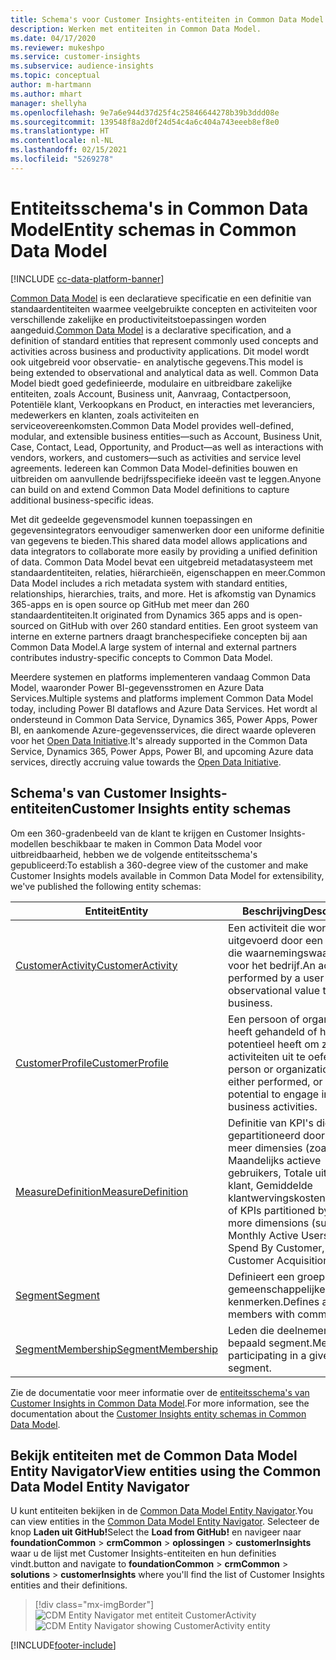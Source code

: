 ```yaml
---
title: Schema's voor Customer Insights-entiteiten in Common Data Model
description: Werken met entiteiten in Common Data Model.
ms.date: 04/17/2020
ms.reviewer: mukeshpo
ms.service: customer-insights
ms.subservice: audience-insights
ms.topic: conceptual
author: m-hartmann
ms.author: mhart
manager: shellyha
ms.openlocfilehash: 9e7a6e944d37d25f4c25846644278b39b3ddd08e
ms.sourcegitcommit: 139548f8a2d0f24d54c4a6c404a743eeeb8ef8e0
ms.translationtype: HT
ms.contentlocale: nl-NL
ms.lasthandoff: 02/15/2021
ms.locfileid: "5269278"
---
```

# <a name="entity-schemas-in-common-data-model"></a><span data-ttu-id="615c0-103">Entiteitsschema's in Common Data Model</span><span class="sxs-lookup"><span data-stu-id="615c0-103">Entity schemas in Common Data Model</span></span>

[!INCLUDE [cc-data-platform-banner](../includes/cc-data-platform-banner.md)]

<span data-ttu-id="615c0-104">[Common Data Model](https://docs.microsoft.com/common-data-model/) is een declaratieve specificatie en een definitie van standaardentiteiten waarmee veelgebruikte concepten en activiteiten voor verschillende zakelijke en productiviteitstoepassingen worden aangeduid.</span><span class="sxs-lookup"><span data-stu-id="615c0-104">[Common Data Model](https://docs.microsoft.com/common-data-model/) is a declarative specification, and a definition of standard entities that represent commonly used concepts and activities across business and productivity applications.</span></span> <span data-ttu-id="615c0-105">Dit model wordt ook uitgebreid voor observatie- en analytische gegevens.</span><span class="sxs-lookup"><span data-stu-id="615c0-105">This model is being extended to observational and analytical data as well.</span></span> <span data-ttu-id="615c0-106">Common Data Model biedt goed gedefinieerde, modulaire en uitbreidbare zakelijke entiteiten, zoals Account, Business unit, Aanvraag, Contactpersoon, Potentiële klant, Verkoopkans en Product, en interacties met leveranciers, medewerkers en klanten, zoals activiteiten en serviceovereenkomsten.</span><span class="sxs-lookup"><span data-stu-id="615c0-106">Common Data Model provides well-defined, modular, and extensible business entities—such as Account, Business Unit, Case, Contact, Lead, Opportunity, and Product—as well as interactions with vendors, workers, and customers—such as activities and service level agreements.</span></span> <span data-ttu-id="615c0-107">Iedereen kan Common Data Model-definities bouwen en uitbreiden om aanvullende bedrijfsspecifieke ideeën vast te leggen.</span><span class="sxs-lookup"><span data-stu-id="615c0-107">Anyone can build on and extend Common Data Model definitions to capture additional business-specific ideas.</span></span>

<span data-ttu-id="615c0-108">Met dit gedeelde gegevensmodel kunnen toepassingen en gegevensintegrators eenvoudiger samenwerken door een uniforme definitie van gegevens te bieden.</span><span class="sxs-lookup"><span data-stu-id="615c0-108">This shared data model allows applications and data integrators to collaborate more easily by providing a unified definition of data.</span></span> <span data-ttu-id="615c0-109">Common Data Model bevat een uitgebreid metadatasysteem met standaardentiteiten, relaties, hiërarchieën, eigenschappen en meer.</span><span class="sxs-lookup"><span data-stu-id="615c0-109">Common Data Model includes a rich metadata system with standard entities, relationships, hierarchies, traits, and more.</span></span> <span data-ttu-id="615c0-110">Het is afkomstig van Dynamics 365-apps en is open source op GitHub met meer dan 260 standaardentiteiten.</span><span class="sxs-lookup"><span data-stu-id="615c0-110">It originated from Dynamics 365 apps and is open-sourced on GitHub with over 260 standard entities.</span></span> <span data-ttu-id="615c0-111">Een groot systeem van interne en externe partners draagt branchespecifieke concepten bij aan Common Data Model.</span><span class="sxs-lookup"><span data-stu-id="615c0-111">A large system of internal and external partners contributes industry-specific concepts to Common Data Model.</span></span>

<span data-ttu-id="615c0-112">Meerdere systemen en platforms implementeren vandaag Common Data Model, waaronder Power BI-gegevensstromen en Azure Data Services.</span><span class="sxs-lookup"><span data-stu-id="615c0-112">Multiple systems and platforms implement Common Data Model today, including Power BI dataflows and Azure Data Services.</span></span> <span data-ttu-id="615c0-113">Het wordt al ondersteund in Common Data Service, Dynamics 365, Power Apps, Power BI, en aankomende Azure-gegevensservices, die direct waarde opleveren voor het [Open Data Initiative](https://www.microsoft.com/open-data-initiative).</span><span class="sxs-lookup"><span data-stu-id="615c0-113">It's already supported in the Common Data Service, Dynamics 365, Power Apps, Power BI, and upcoming Azure data services, directly accruing value towards the [Open Data Initiative](https://www.microsoft.com/open-data-initiative).</span></span>

## <a name="customer-insights-entity-schemas"></a><span data-ttu-id="615c0-114">Schema's van Customer Insights-entiteiten</span><span class="sxs-lookup"><span data-stu-id="615c0-114">Customer Insights entity schemas</span></span>

<span data-ttu-id="615c0-115">Om een 360-gradenbeeld van de klant te krijgen en Customer Insights-modellen beschikbaar te maken in Common Data Model voor uitbreidbaarheid, hebben we de volgende entiteitsschema's gepubliceerd:</span><span class="sxs-lookup"><span data-stu-id="615c0-115">To establish a 360-degree view of the customer and make Customer Insights models available in Common Data Model for extensibility, we've published the following entity schemas:</span></span>

| <span data-ttu-id="615c0-116">Entiteit</span><span class="sxs-lookup"><span data-stu-id="615c0-116">Entity</span></span> | <span data-ttu-id="615c0-117">Beschrijving</span><span class="sxs-lookup"><span data-stu-id="615c0-117">Description</span></span> |
|---------|---------|
|[<span data-ttu-id="615c0-118">CustomerActivity</span><span class="sxs-lookup"><span data-stu-id="615c0-118">CustomerActivity</span></span>](https://docs.microsoft.com/common-data-model/schema/core/applicationcommon/foundationcommon/crmcommon/solutions/customerinsights/customeractivity) | <span data-ttu-id="615c0-119">Een activiteit die wordt uitgevoerd door een gebruiker die waarnemingswaarde heeft voor het bedrijf.</span><span class="sxs-lookup"><span data-stu-id="615c0-119">An activity performed by a user that has observational value to the business.</span></span> |
|[<span data-ttu-id="615c0-120">CustomerProfile</span><span class="sxs-lookup"><span data-stu-id="615c0-120">CustomerProfile</span></span>](https://docs.microsoft.com/common-data-model/schema/core/applicationcommon/foundationcommon/crmcommon/solutions/customerinsights/customerprofile) | <span data-ttu-id="615c0-121">Een persoon of organisatie die heeft gehandeld of het potentieel heeft om zakelijke activiteiten uit te oefenen.</span><span class="sxs-lookup"><span data-stu-id="615c0-121">A person or organization that either performed, or has the potential to engage in, business activities.</span></span> |
|[<span data-ttu-id="615c0-122">MeasureDefinition</span><span class="sxs-lookup"><span data-stu-id="615c0-122">MeasureDefinition</span></span>](https://docs.microsoft.com/common-data-model/schema/core/applicationcommon/foundationcommon/crmcommon/solutions/customerinsights/measuredefinition) | <span data-ttu-id="615c0-123">Definitie van KPI's die zijn gepartitioneerd door nul of meer dimensies (zoals Maandelijks actieve gebruikers, Totale uitgaven per klant, Gemiddelde klantwervingskosten)</span><span class="sxs-lookup"><span data-stu-id="615c0-123">Definition of KPIs partitioned by zero or more dimensions (such as Monthly Active Users, Total Spend By Customer, Average Customer Acquisition Cost)</span></span> |
|[<span data-ttu-id="615c0-124">Segment</span><span class="sxs-lookup"><span data-stu-id="615c0-124">Segment</span></span>](https://docs.microsoft.com/common-data-model/schema/core/applicationcommon/foundationcommon/crmcommon/solutions/customerinsights/segment) | <span data-ttu-id="615c0-125">Definieert een groep leden met gemeenschappelijke kenmerken.</span><span class="sxs-lookup"><span data-stu-id="615c0-125">Defines a group of members with common traits.</span></span> |
|[<span data-ttu-id="615c0-126">SegmentMembership</span><span class="sxs-lookup"><span data-stu-id="615c0-126">SegmentMembership</span></span>](https://docs.microsoft.com/common-data-model/schema/core/applicationcommon/foundationcommon/crmcommon/solutions/customerinsights/segmentmembership) | <span data-ttu-id="615c0-127">Leden die deelnemen aan een bepaald segment.</span><span class="sxs-lookup"><span data-stu-id="615c0-127">Members participating in a given segment.</span></span> |

<span data-ttu-id="615c0-128">Zie de documentatie voor meer informatie over de [entiteitsschema's van Customer Insights in Common Data Model](https://docs.microsoft.com/common-data-model/schema/core/applicationcommon/foundationcommon/crmcommon/solutions/customerinsights/overview).</span><span class="sxs-lookup"><span data-stu-id="615c0-128">For more information, see the documentation about the [Customer Insights entity schemas in Common Data Model](https://docs.microsoft.com/common-data-model/schema/core/applicationcommon/foundationcommon/crmcommon/solutions/customerinsights/overview).</span></span>

## <a name="view-entities-using-the-common-data-model-entity-navigator"></a><span data-ttu-id="615c0-129">Bekijk entiteiten met de Common Data Model Entity Navigator</span><span class="sxs-lookup"><span data-stu-id="615c0-129">View entities using the Common Data Model Entity Navigator</span></span>

<span data-ttu-id="615c0-130">U kunt entiteiten bekijken in de [Common Data Model Entity Navigator](https://microsoft.github.io/CDM/).</span><span class="sxs-lookup"><span data-stu-id="615c0-130">You can view entities in the [Common Data Model Entity Navigator](https://microsoft.github.io/CDM/).</span></span> <span data-ttu-id="615c0-131">Selecteer de knop **Laden uit GitHub!**</span><span class="sxs-lookup"><span data-stu-id="615c0-131">Select the **Load from GitHub!**</span></span> <span data-ttu-id="615c0-132">en navigeer naar **foundationCommon** > **crmCommon** > **oplossingen** > **customerInsights** waar u de lijst met Customer Insights-entiteiten en hun definities vindt.</span><span class="sxs-lookup"><span data-stu-id="615c0-132">button and navigate to **foundationCommon** > **crmCommon** > **solutions** > **customerInsights** where you'll find the list of Customer Insights entities and their definitions.</span></span>
> [!div class="mx-imgBorder"]
> <span data-ttu-id="615c0-133">![CDM Entity Navigator met entiteit CustomerActivity](media/CDM-entity-navigator.png "CDM Entity Navigator met entiteit CustomerActivity")</span><span class="sxs-lookup"><span data-stu-id="615c0-133">![CDM Entity Navigator showing CustomerActivity entity](media/CDM-entity-navigator.png "CDM Entity Navigator showing CustomerActivity entity")</span></span>


[!INCLUDE[footer-include](../includes/footer-banner.md)]